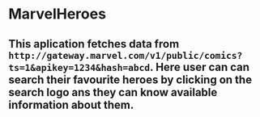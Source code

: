 # MarvelHeroes

## This aplication fetches data from `http://gateway.marvel.com/v1/public/comics?ts=1&apikey=1234&hash=abcd`. Here user can can search their favourite heroes by clicking on the search logo ans they can know available information about them.  
